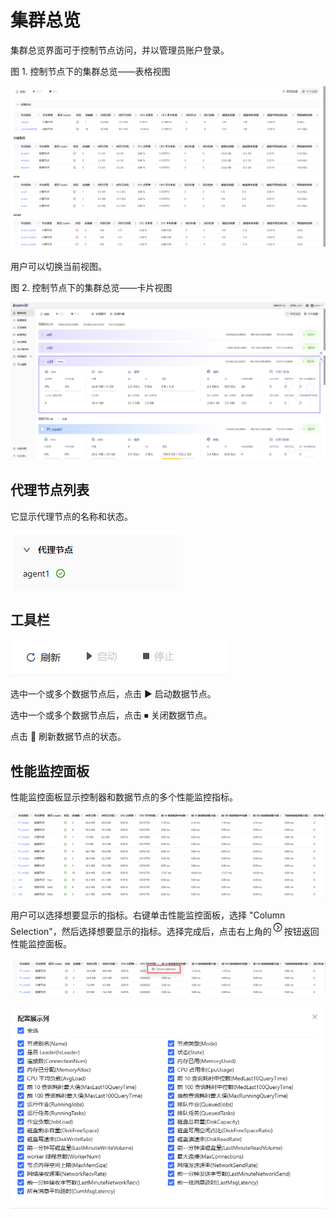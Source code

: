 # 集群总览

集群总览界面可于控制节点访问，并以管理员账户登录。

图 1. 控制节点下的集群总览——表格视图

![](../images/web/cluster_overview_1.png)

用户可以切换当前视图。

图 2. 控制节点下的集群总览——卡片视图

![](../images/web/cluster_overview_2.png)

## 代理节点列表

它显示代理节点的名称和状态。

![](../images/web/agent_nodes.png)

## 工具栏

![](../images/web/tb.png)

选中一个或多个数据节点后，点击 ▶ 启动数据节点。

选中一个或多个数据节点后，点击 ⏹ 关闭数据节点。

点击 🔄 刷新数据节点的状态。

## 性能监控面板

性能监控面板显示控制器和数据节点的多个性能监控指标。

![](../images/web/mt.png)

用户可以选择想要显示的指标。右键单击性能监控面板，选择 "Column Selection"，然后选择想要显示的指标。选择完成后，点击右上角的![](../images/mt_5.png)按钮返回性能监控面板。

![](../images/web/mt_1.png)

![](../images/web/mt_2.png)

